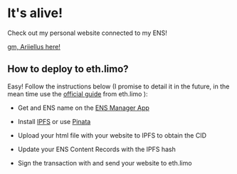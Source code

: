 # It's alive!

Check out my personal website connected to my ENS!

[gm, Ariiellus here!](https://ariiellus.eth.limo/)

## How to deploy to eth.limo?

Easy! Follow the instructions below (I promise to detail it in the future, in the mean time use the [official guide](https://eth-limo.gitbook.io/documentation) from eth.limo ):

- Get and ENS name on the [ENS Manager App](https://app.ens.domains/)

- Install [IPFS](https://github.com/ipfs) or use [Pinata](https://pinata.cloud/)

- Upload your html file with your website to IPFS to obtain the CID

- Update your ENS Content Records with the IPFS hash

- Sign the transaction with and send your website to eth.limo